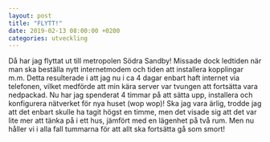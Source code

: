 ```yaml
---
layout: post
title: "FLYTT!"
date: 2019-02-13 08:00:00 +0200
categories: utveckling
---
```

Då har jag flyttat ut till metropolen Södra Sandby! Missade dock ledtiden när man ska beställa nytt internetmodem och tiden att installera kopplingar m.m. Detta resulterade i att jag nu i ca 4 dagar enbart haft internet via telefonen, vilket medförde att min kära server var tvungen att fortsätta vara nedpackad. Nu har jag spenderat 4 timmar på att sätta upp, installera och konfigurera nätverket för nya huset (wop wop)! Ska jag vara ärlig, trodde jag att det enbart skulle ha tagit högst en timme, men det visade sig att det var lite mer att tänka på i ett hus, jämfört med en lägenhet på två rum. Men nu håller vi i alla fall tummarna för att allt ska fortsätta gå som smort!